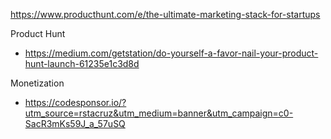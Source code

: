 
https://www.producthunt.com/e/the-ultimate-marketing-stack-for-startups


Product Hunt
* https://medium.com/getstation/do-yourself-a-favor-nail-your-product-hunt-launch-61235e1c3d8d


Monetization
* https://codesponsor.io/?utm_source=rstacruz&utm_medium=banner&utm_campaign=c0-SacR3mKs59J_a_57uSQ

